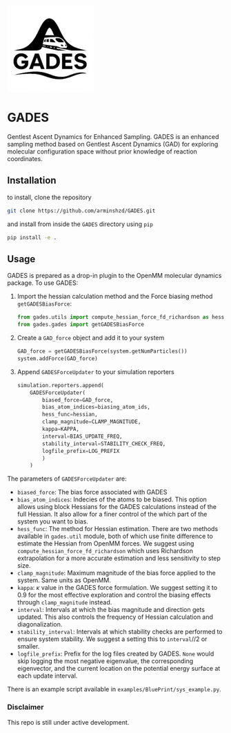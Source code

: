 ![GADES](/imgs/GADES_logo.png)

# GADES

Gentlest Ascent Dynamics for Enhanced Sampling.
GADES is an enhanced sampling method based on Gentlest Ascent Dynamics (GAD) for exploring molecular configuration space without prior knowledge of reaction coordinates.

## Installation

to install, clone the repository

``` bash
git clone https://github.com/arminshzd/GADES.git
```

and install from inside the `GADES` directory using `pip`

``` bash
pip install -e .
```
## Usage

GADES is prepared as a drop-in plugin to the OpenMM molecular dynamics package. To use GADES:

1) Import the hessian calculation method and the Force biasing method `getGADESBiasForce`:

    ``` python
    from gades.utils import compute_hessian_force_fd_richardson as hessian
    from gades.gades import getGADESBiasForce
    ```

2) Create a `GAD_force` object and add it to your system

    ``` python
    GAD_force = getGADESBiasForce(system.getNumParticles())
    system.addForce(GAD_force)
    ```

3) Append `GADESForceUpdater` to your simulation reporters

    ``` python
    simulation.reporters.append(
        GADESForceUpdater(
            biased_force=GAD_force, 
            bias_atom_indices=biasing_atom_ids,
            hess_func=hessian, 
            clamp_magnitude=CLAMP_MAGNITUDE,
            kappa=KAPPA, 
            interval=BIAS_UPDATE_FREQ, 
            stability_interval=STABILITY_CHECK_FREQ, 
            logfile_prefix=LOG_PREFIX
            )
        )
    ```

The parameters of `GADESForceUpdater` are:

* `biased_force`: The bias force associated with GADES
* `bias_atom_indices`: Indecies of the atoms to be biased. This option allows using block Hessians for the GADES calculations instead of the full Hessian. It also allow for a finer control of the which part of the system you want to bias.
* `hess_func`: The method for Hessian estimation. There are two methods available in `gades.util` module, both of which use finite difference to estimate the Hessian from OpenMM forces. We suggest using `compute_hessian_force_fd_richardson` which uses Richardson extrapolation for a more accurate estimation and less sensitivity to step size.
* `clamp_magnitude`: Maximum magnitude of the bias force applied to the system. Same units as OpenMM.
* `kappa`: $\kappa$ value in the GADES force formulation. We suggest setting it to 0.9 for the most effective exploration and control the biasing effects through `clamp_magnitude` instead.
* `interval`: Intervals at which the bias magnitude and direction gets updated. This also controls the frequency of Hessian calculation and diagonalization.
* `stability_interval`: Intervals at which stability checks are performed to ensure system stability. We suggest a setting this to `interval`//2 or smaller.
* `logfile_prefix`: Prefix for the log files created by GADES. `None` would skip logging the most negative eigenvalue, the corresponding eigenvector, and the current location on the potential energy surface at each update interval.

There is an example script available in `examples/BluePrint/sys_example.py`.

### Disclaimer
This repo is still under active development.